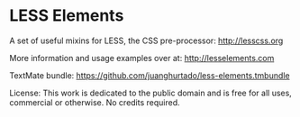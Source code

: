 LESS Elements
=============

A set of useful mixins for LESS, the CSS pre-processor: <http://lesscss.org>

More information and usage examples over at: <http://lesselements.com>

TextMate bundle: <https://github.com/juanghurtado/less-elements.tmbundle>

License: This work is dedicated to the public domain and is free for all uses, commercial or otherwise. No credits required.